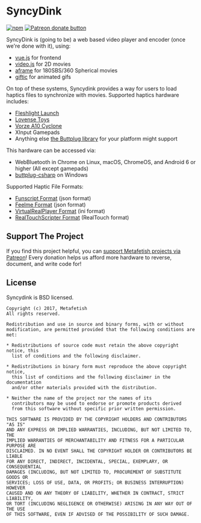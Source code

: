 # SyncyDink

[![npm](https://img.shields.io/npm/v/syncydink.svg)](https://npmjs.com/package/syncydink) [![Patreon donate button](https://img.shields.io/badge/patreon-donate-yellow.svg)](https://www.patreon.com/qdot)

SyncyDink is (going to be) a web based video player and encoder (once we're done with it), using:

- [vue.js](http://vuejs.org) for frontend
- [video.js](http://videojs.com) for 2D movies
- [aframe](http://aframe.io) for 180SBS/360 Spherical movies
- [giftic](http://github.com/metafetish/giftic) for animated gifs

On top of these systems, Syncydink provides a way for users to load
haptics files to synchronize with movies. Supported haptics hardware
includes:

- [Fleshlight Launch](http://fleshlight.com/launch)
- [Lovense Toys](http://www.lovense.com)
- [Vorze A10 Cyclone](http://www.vorzeinteractive.com)
- XInput Gamepads
- Anything else [the Buttplug library](https://buttplug.io) for your platform might support

This hardware can be accessed via:

- WebBluetooth in Chrome on Linux, macOS, ChromeOS, and Android 6 or higher (All except gamepads)
- [buttplug-csharp](http://github.com/metafetish/buttplug-csharp) on Windows

Supported Haptic File Formats:

- [Funscript Format](https://godoc.org/github.com/funjack/launchcontrol/protocol/funscript) (json format)
- [Feelme Format](http://feelme.com) (json format)
- [VirtualRealPlayer Format](http://virtualrealporn.com) (ini format)
- [RealTouchScripter Format](http://realtouchscripts.com) (RealTouch format)

## Support The Project

If you find this project helpful, you
can [support Metafetish projects via Patreon](http://patreon.com/qdot)! Every donation helps
us afford more hardware to reverse, document, and write code for!

## License

Syncydink is BSD licensed.

    Copyright (c) 2017, Metafetish
    All rights reserved.
    
    Redistribution and use in source and binary forms, with or without
    modification, are permitted provided that the following conditions are met:
    
    * Redistributions of source code must retain the above copyright notice, this
      list of conditions and the following disclaimer.
    
    * Redistributions in binary form must reproduce the above copyright notice,
      this list of conditions and the following disclaimer in the documentation
      and/or other materials provided with the distribution.
    
    * Neither the name of the project nor the names of its
      contributors may be used to endorse or promote products derived
      from this software without specific prior written permission.
    
    THIS SOFTWARE IS PROVIDED BY THE COPYRIGHT HOLDERS AND CONTRIBUTORS "AS IS"
    AND ANY EXPRESS OR IMPLIED WARRANTIES, INCLUDING, BUT NOT LIMITED TO, THE
    IMPLIED WARRANTIES OF MERCHANTABILITY AND FITNESS FOR A PARTICULAR PURPOSE ARE
    DISCLAIMED. IN NO EVENT SHALL THE COPYRIGHT HOLDER OR CONTRIBUTORS BE LIABLE
    FOR ANY DIRECT, INDIRECT, INCIDENTAL, SPECIAL, EXEMPLARY, OR CONSEQUENTIAL
    DAMAGES (INCLUDING, BUT NOT LIMITED TO, PROCUREMENT OF SUBSTITUTE GOODS OR
    SERVICES; LOSS OF USE, DATA, OR PROFITS; OR BUSINESS INTERRUPTION) HOWEVER
    CAUSED AND ON ANY THEORY OF LIABILITY, WHETHER IN CONTRACT, STRICT LIABILITY,
    OR TORT (INCLUDING NEGLIGENCE OR OTHERWISE) ARISING IN ANY WAY OUT OF THE USE
    OF THIS SOFTWARE, EVEN IF ADVISED OF THE POSSIBILITY OF SUCH DAMAGE.
